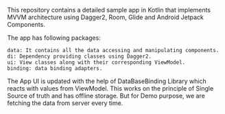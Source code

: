 This repository contains a detailed sample app in Kotlin that implements MVVM architecture 
using Dagger2, Room, Glide and Android Jetpack Components.

The app has following packages:

    data: It contains all the data accessing and manipulating components.
    di: Dependency providing classes using Dagger2.
    ui: View classes along with their corresponding ViewModel.
    binding: data binding adapters.

The App UI is updated with the help of DataBaseBinding Library which reacts with values from ViewModel.	
This works on the principle of Single Source of truth and has offline storage.
But for Demo purpose, we are fetching the data from server every time.
